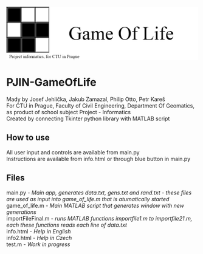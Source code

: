 <img src="gameOfLifeBanner.png" alt="Game of Life banner"/> <br>

# PJIN-GameOfLife
Mady by Josef Jehlička, Jakub Zamazal, Philip Otto, Petr Kareš <br>
For CTU in Prague, Faculty of Civil Engineering, Department Of Geomatics, as product of school subject Project - Informatics <br>
Created by connecting Tkinter python library with MATLAB script <br>

## How to use
All user input and controls are available from main.py <br>
Instructions are available from info.html or through blue button in main.py <br>

## Files
main.py - _Main app, generates data.txt, gens.txt and rand.txt - these files are used as input into game_of_life.m that is atumatically started_ <br>
game_of_life.m - _Main MATLAB script that generates window with new generations_ <br>
importFileFinal.m - _runs MATLAB functions importfile1.m to importfile21.m, each these functions reads each line of data.txt_ <br>
info.html - _Help in English_ <br>
info2.html - _Help in Czech_ <br>
test.m - _Work in progress_
